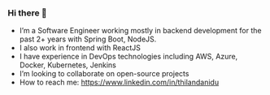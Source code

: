 ### Hi there 👋

-  I’m a Software Engineer working mostly in backend development for the past 2+ years with Spring Boot, NodeJS.
-  I also work in frontend with ReactJS
-  I have experience in DevOps technologies including AWS, Azure, Docker, Kubernetes, Jenkins
-  I’m looking to collaborate on open-source projects
-  How to reach me: https://www.linkedin.com/in/thilandanidu

